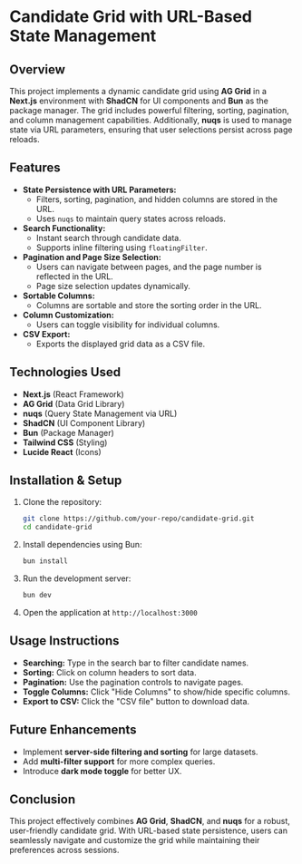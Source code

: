 # Candidate Grid with URL-Based State Management

## Overview
This project implements a dynamic candidate grid using **AG Grid** in a **Next.js** environment with **ShadCN** for UI components and **Bun** as the package manager. The grid includes powerful filtering, sorting, pagination, and column management capabilities. Additionally, **nuqs** is used to manage state via URL parameters, ensuring that user selections persist across page reloads.

## Features
- **State Persistence with URL Parameters:**
  - Filters, sorting, pagination, and hidden columns are stored in the URL.
  - Uses `nuqs` to maintain query states across reloads.
- **Search Functionality:**
  - Instant search through candidate data.
  - Supports inline filtering using `floatingFilter`.
- **Pagination and Page Size Selection:**
  - Users can navigate between pages, and the page number is reflected in the URL.
  - Page size selection updates dynamically.
- **Sortable Columns:**
  - Columns are sortable and store the sorting order in the URL.
- **Column Customization:**
  - Users can toggle visibility for individual columns.
- **CSV Export:**
  - Exports the displayed grid data as a CSV file.

## Technologies Used
- **Next.js** (React Framework)
- **AG Grid** (Data Grid Library)
- **nuqs** (Query State Management via URL)
- **ShadCN** (UI Component Library)
- **Bun** (Package Manager)
- **Tailwind CSS** (Styling)
- **Lucide React** (Icons)

## Installation & Setup
1. Clone the repository:
   ```sh
   git clone https://github.com/your-repo/candidate-grid.git
   cd candidate-grid
   ```
2. Install dependencies using Bun:
   ```sh
   bun install
   ```
3. Run the development server:
   ```sh
   bun dev
   ```
4. Open the application at `http://localhost:3000`

## Usage Instructions
- **Searching:** Type in the search bar to filter candidate names.
- **Sorting:** Click on column headers to sort data.
- **Pagination:** Use the pagination controls to navigate pages.
- **Toggle Columns:** Click "Hide Columns" to show/hide specific columns.
- **Export to CSV:** Click the "CSV file" button to download data.

## Future Enhancements
- Implement **server-side filtering and sorting** for large datasets.
- Add **multi-filter support** for more complex queries.
- Introduce **dark mode toggle** for better UX.

## Conclusion
This project effectively combines **AG Grid**, **ShadCN**, and **nuqs** for a robust, user-friendly candidate grid. With URL-based state persistence, users can seamlessly navigate and customize the grid while maintaining their preferences across sessions.
